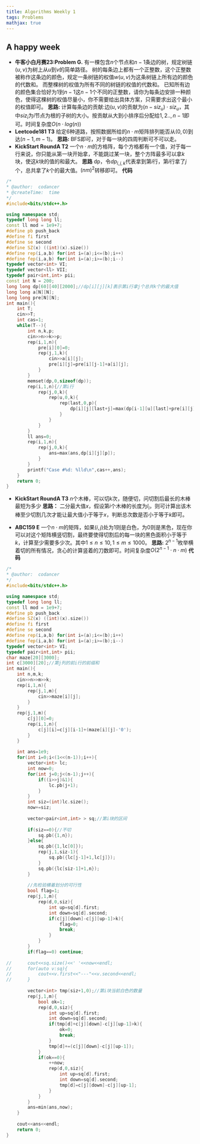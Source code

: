 ```yaml
---
title: Algorithms Weekly 1
tags: Problems
mathjax: true
---
```


## A happy week

<!---more---->

* **牛客小白月赛23:Problem G.**
有一棵包含$n$个节点和$n-1$条边的树，规定树链$(u,v)$为树上从$u$到$v$的简单路径。
树的每条边上都有一个正整数，这个正整数被称作这条边的颜色，规定一条树链的权值$w(u,v)$为这条树链上所有边的颜色的代数和。
而整棵树的权值为所有不同的树链的权值的代数和。
已知所有边的颜色集合恰好为$1$到$n-1$这$n-1$个不同的正整数，请你为每条边安排一种颜色，使得这棵树的权值尽量小，你不需要给出具体方案，只需要求出这个最小的权值即可。
**思路:**
计算每条边的贡献:边$(u,v)$的贡献为$(n-siz_{u}) \cdot siz_{u}$，其中$siz_{i}$为$i$节点为根的子树的大小。按贡献从大到小排序后分配给$1,2..,n-1$即可。时间复杂度$O(n\cdot log(n))$
* **Leetcode181 T3**
给定$6$种道路，按照数据所给的$n \cdot m$矩阵排列能否从$(0,0)$到达$(n-1,m-1)$。
**思路:**
BFS即可，对于每一块的四周判断可不可以走。
* **KickStart RoundA T2**
一个$n \cdot m$的方格阵，每个方格都有一个值，对于每一行来说，你只能从第一块开始拿，不能跳过某一块，整个方阵最多可以拿$k$块，使这$k$块的值的和最大。
**思路**
dp，令$dp_{i,j,k}$代表拿到第$i$行，第$i$行拿了$j$个，总共拿了$k$个的最大值。$(nm)^2$转移即可。
**代码**
```cpp
/*
* @author:  codancer
* @createTime:  time
*/
#include<bits/stdc++.h>

using namespace std;
typedef long long ll;
const ll mod = 1e9+7;
#define pb push_back
#define fi first
#define se second
#define SZ(x) ((int)(x).size())
#define rep(i,a,b) for(int i=(a);i<=(b);i++)
#define fep(i,a,b) for(int i=(a);i>=(b);i--)
typedef vector<int> VI;
typedef vector<ll> VII;
typedef pair<int,int> pii;
const int N = 200;
long long dp[60][40][2000];//dp[i][j][k]表示第i行拿j个总共k个的最大值
long long a[N][N];
long long pre[N][N];
int main(){
	int T;
	cin>>T;
	int cas=1;
	while(T--){
		int n,k,p;
		cin>>n>>k>>p;
		rep(i,1,n){
			pre[i][0]=0;
			rep(j,1,k){
				cin>>a[i][j];
				pre[i][j]=pre[i][j-1]+a[i][j];
			}
		}
		memset(dp,0,sizeof(dp));
		rep(i,1,n){//第i行
			rep(j,0,k){
				rep(u,0,k){
					rep(last,0,p){
						dp[i][j][last+j]=max(dp[i-1][u][last]+pre[i][j],dp[i][j][last+j]);
					}
				}
			}
		}
		ll ans=0;
		rep(i,1,n){
			rep(j,0,k){
				ans=max(ans,dp[i][j][p]);
			}
		}
		printf("Case #%d: %lld\n",cas++,ans);
	}
	return 0;
}
```

* **KickStart RoundA T3**
$n$个木棒，可以切$k$次，随便切，问切割后最长的木棒最短为多少
**思路：**
二分最大值$x$，假设第$i$个木棒的长度为$l_{i}$，则可计算出该木棒至少切割几次才能让最大值小于等于$x$，判断总次数是否小于等于$k$即可。

* **ABC159 E**
一个$n \cdot m$的矩阵，如果$(i,j)$处为$1$则是白色，为$0$则是黑色，现在你可以对这个矩阵横竖切割，最终要使得切割后的每一块的黑色面积小于等于$k$，计算至少需要多少次。其中$1 \leq n \leq 10, 1\leq m \leq 1000$。
**思路:**
$2^{n-1}$枚举横着切的所有情况，贪心的计算竖着的刀数即可。时间复杂度$O(2^{n-1} \cdot n \cdot m)$
**代码**
```cpp
/*
* @author:  codancer
*/
#include<bits/stdc++.h>

using namespace std;
typedef long long ll;
const ll mod = 1e9+7;
#define pb push_back
#define SZ(x) ((int)(x).size())
#define fi first
#define se second
#define rep(i,a,b) for(int i=(a);i<=(b);i++)
#define fep(i,a,b) for(int i=(a);i>=(b);i--)
typedef vector<int> VI;
typedef pair<int,int> pii;
char maze[20][3000];
int c[3000][20];//第j列的前i行的前缀和
int main(){
	int n,m,k;
	cin>>n>>m>>k;
	rep(i,1,n){
		rep(j,1,m){
			cin>>maze[i][j];
		}
	}
	rep(j,1,m){
		c[j][0]=0;
		rep(i,1,n){
			c[j][i]=c[j][i-1]+(maze[i][j]-'0');
		}
	}
	
	int ans=1e9;
	for(int i=0;i<(1<<(n-1));i++){
		vector<int> lc;
		int now=0;
		for(int j=0;j<(n-1);j++){
			if((i>>j)&1){
				lc.pb(j+1);
			}
		}
		int siz=(int)lc.size();
		now+=siz;
		
		vector<pair<int,int> > sq;//第i块的区间
				
		if(siz==0){//不切 
			sq.pb({1,n});
		}else{
			sq.pb({1,lc[0]});
			rep(j,1,siz-1){
				sq.pb({lc[j-1]+1,lc[j]});
			} 
			sq.pb({lc[siz-1]+1,n});
		}
		
		//先检验横着划分的可行性 
		bool flag=1;
		rep(j,1,m){
			rep(d,0,siz){
				int up=sq[d].first;
				int down=sq[d].second;
				if(c[j][down]-c[j][up-1]>k){
					flag=0;
					break;
				}
			}
		}
		if(flag==0) continue;
		
//		cout<<sq.size()<<' '<<now<<endl;
//		for(auto v:sq){
//			cout<<v.first<<"---"<<v.second<<endl;
//		}
		
		vector<int> tmp(siz+1,0);//第i块当前白色的数量 
		rep(j,1,m){
			bool ok=1;
			rep(d,0,siz){
				int up=sq[d].first;
				int down=sq[d].second;
				if(tmp[d]+c[j][down]-c[j][up-1]>k){
					ok=0;
					break;
				}
				tmp[d]+=(c[j][down]-c[j][up-1]);
			}
			if(ok==0){
				++now;
				rep(d,0,siz){
					int up=sq[d].first;
					int down=sq[d].second;
					tmp[d]=c[j][down]-c[j][up-1];
				}
			}
		}
		ans=min(ans,now);
	}
	
	cout<<ans<<endl;
	return 0;
}

```
